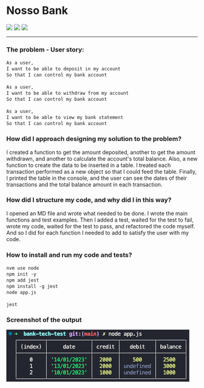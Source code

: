 # Nosso Bank

<img src="https://img.shields.io/badge/Jest-323330?style=for-the-badge&logo=Jest&logoColor=white"> <img src="https://img.shields.io/badge/JavaScript-F7DF1E?style=for-the-badge&logo=javascript&logoColor=black"> <img src="https://img.shields.io/badge/Node.js-43853D?style=for-the-badge&logo=node.js&logoColor=white">
***


### The problem - User story:
```
As a user,
I want to be able to deposit in my account
So that I can control my bank account

As a user,
I want to be able to withdraw from my account
So that I can control my bank account

As a user, 
I want to be able to view my bank statement
So that I can control my bank account
```
### How did I approach designing my solution to the problem?
I created a function to get the amount deposited, another to get the amount withdrawn, and another to calculate the account's total balance.
Also, a new function to create the data to be inserted in a table. I treated each transaction performed as a new object so that I could feed the table. Finally, I printed the table in the console, and the user can see the dates of their transactions and the total balance amount in each transaction.


### How did I structure my code, and why did I in this way?
I opened an MD file and wrote what needed to be done. I wrote the main functions and test examples. Then I added a test, waited for the test to fail, wrote my code, waited for the test to pass, and refactored the code myself. And so I did for each function I needed to add to satisfy the user with my code. 


### How to install and run my code and tests?
```
nvm use node
npm init -y
npm add jest
npm install -g jest
node app.js

jest
```


### Screenshot of the output 
<img src="reverse-table.png">
